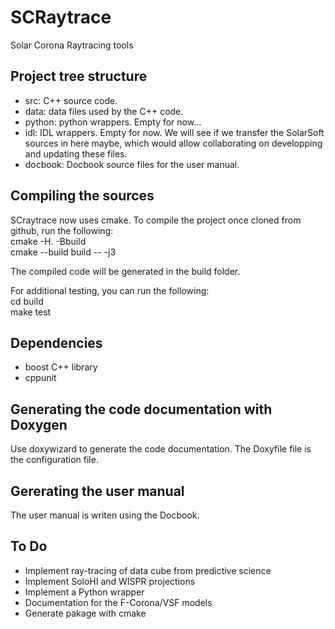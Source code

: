 # SCRaytrace
Solar Corona Raytracing tools

## Project tree structure
- src: C++ source code.
- data: data files used by the C++ code.
- python: python wrappers. Empty for now...
- idl: IDL wrappers. Empty for now. We will see if we transfer the SolarSoft sources in here maybe, which would allow collaborating on developping and updating these files.
- docbook: Docbook source files for the user manual.

## Compiling the sources
SCraytrace now uses cmake. To compile the project once cloned from github, run the following:  
cmake -H. -Bbuild  
cmake --build build -- -j3

The compiled code will be generated in the build folder.  

For additional testing, you can run the following:  
cd build  
make test

## Dependencies
- boost C++ library
- cppunit

## Generating the code documentation with Doxygen
Use doxywizard to generate the code documentation. The Doxyfile file is the configuration file.  

## Gererating the user manual
The user manual is writen using the Docbook.  

## To Do
- Implement ray-tracing of data cube from predictive science
- Implement SoloHI and WISPR projections
- Implement a Python wrapper
- Documentation for the F-Corona/VSF models
- Generate pakage with cmake

